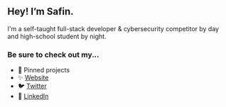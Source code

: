 ## Hey! I’m **Safin**. 

I'm a self-taught full-stack developer & cybersecurity competitor by day and high-school student by night.

### Be sure to check out my...
 - 📌 Pinned projects
 - ✨ [Website](https://safin.dev)
 - 🐦 [Twitter](https://twitter.com/safinsingh) 
 - 🔗 [LinkedIn](https://www.linkedin.com/in/safinsingh/)
 
<img src="https://komarev.com/ghpvc/?username=safinsingh&color=blueviolet" display="none" visibility="hidden" width="0" height="0" />
